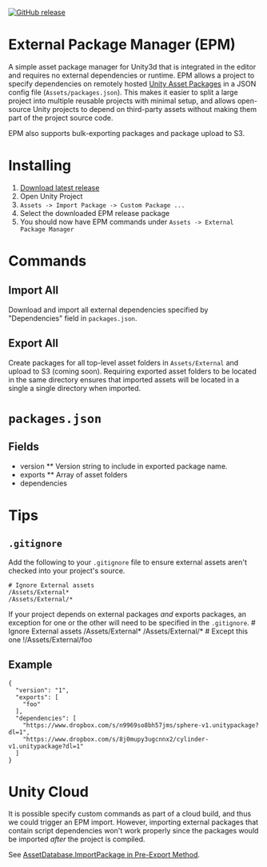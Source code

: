 [![GitHub release](https://img.shields.io/github/release/TimeWalkOrg/external-package-manager.svg)]()
# External Package Manager (EPM)
A simple asset package manager for Unity3d that is integrated in the editor and requires no external dependencies or runtime. EPM allows a project to specify dependencies on remotely hosted [Unity Asset Packages](https://docs.unity3d.com/Manual/AssetPackages.html) in a JSON config file (`Assets/packages.json`). This makes it easier to split a large project into multiple reusable projects with minimal setup, and allows open-source Unity projects to depend on third-party assets without making them part of the project source code.

EPM also supports bulk-exporting packages and package upload to S3.

# Installing
1. [Download latest release](https://github.com/TimeWalkOrg/external-package-manager/releases)
1. Open Unity Project
1. `Assets -> Import Package -> Custom Package ...`
1. Select the downloaded EPM release package
1. You should now have EPM commands under `Assets -> External Package Manager`

# Commands

## Import All

Download and import all external dependencies specified by "Dependencies" field in `packages.json`.

## Export All

Create packages for all top-level asset folders in `Assets/External` and upload to S3 (coming soon). Requiring exported asset folders to be located in the same directory ensures that imported assets will be located in a single a single directory when imported. 

# `packages.json`
## Fields
* version
** Version string to include in exported package name.
* exports
** Array of asset folders 
* dependencies

# Tips

## `.gitignore`

Add the following to your `.gitignore` file to ensure external assets aren't checked into your project's source.

    # Ignore External assets
    /Assets/External*
    /Assets/External/*

If your project depends on external packages *and* exports packages, an exception for one or the other will need to be specified in the `.gitignore`. 
    # Ignore External assets
    /Assets/External*
    /Assets/External/*
    # Except this one
    !/Assets/External/foo
    


## Example
    {
      "version": "1",
      "exports": [
        "foo"
      ],
      "dependencies": [
        "https://www.dropbox.com/s/n9969so8bh57jms/sphere-v1.unitypackage?dl=1",
        "https://www.dropbox.com/s/8j0mupy3ugcnnx2/cylinder-v1.unitypackage?dl=1"
      ]
    }


# Unity Cloud

It is possible specify custom commands as part of a cloud build, and thus we could trigger an EPM import. However, importing external packages that contain script dependencies won't work properly since the packages would be imported *after* the project is compiled.

See [AssetDatabase.ImportPackage in Pre-Export Method](https://forum.unity3d.com/threads/assetdatabase-importpackage-in-pre-export-method.418468/).

